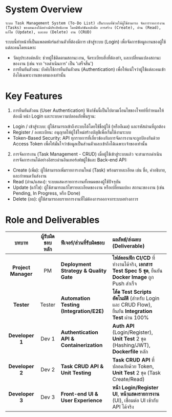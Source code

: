 # System Overview
    ระบบ Task Management System (To-Do List) เป็นระบบที่ช่วยให้ผู้ใช้สามารถ จัดการรายการงาน (Tasks) ของตนเองได้อย่างมีประสิทธิภาพ โดยมีฟังก์ชันหลักคือ การสร้าง (Create), อ่าน (Read), แก้ไข (Update), และลบ (Delete) งาน (CRUD)
ระบบนี้ทำหน้าที่เป็นแพลตฟอร์มส่วนตัวที่ต้องมีการ เข้าสู่ระบบ (Login) เพื่อจัดการข้อมูลงานของผู้ใช้แต่ละคนโดยเฉพาะ
- วัตถุประสงค์หลัก: ช่วยผู้ใช้ติดตามสถานะงาน, จัดระเบียบสิ่งที่ต้องทำ, และเปลี่ยนแปลงสถานะของงาน (เช่น จาก 'รอดำเนินการ' เป็น 'เสร็จสิ้น')
- การยืนยันตัวตน: บังคับใช้การยืนยันตัวตน (Authentication) เพื่อให้แน่ใจว่าผู้ใช้แต่ละคนเข้าถึงได้เฉพาะงานของตนเองเท่านั้น


# Key Features
1. การยืนยันตัวตน (User Authentication)
ฟังก์ชันนี้เป็นไปตามเงื่อนไขของโจทย์ที่กำหนดให้ต้องมี หน้า Login และระบบความปลอดภัยพื้นฐาน:
- Login / เข้าสู่ระบบ: ผู้ใช้สามารถเข้าถึงระบบได้โดยใช้ชื่อผู้ใช้ (หรืออีเมล) และรหัสผ่านที่ถูกต้อง
- Register / ลงทะเบียน: อนุญาตให้ผู้ใช้ใหม่สร้างบัญชีเพื่อเริ่มใช้งานระบบ
- Token-Based Security: API ทุกรายการที่เกี่ยวข้องกับการจัดการงานจะถูกป้องกันด้วย Access Token เพื่อให้มั่นใจว่าข้อมูลเป็นส่วนตัวและเข้าถึงได้เฉพาะเจ้าของเท่านั้น
2. การจัดการงาน (Task Management - CRUD)
เมื่อผู้ใช้เข้าสู่ระบบแล้ว จะสามารถดำเนินการจัดการงานได้อย่างอิสระผ่านอินเทอร์เฟซผู้ใช้และ Back-end API:
- Create (เพิ่ม): ผู้ใช้สามารถเพิ่มรายการงานใหม่ (Task) พร้อมรายละเอียด เช่น ชื่อ, คำอธิบาย, และกำหนดวันส่งงาน
- Read (อ่าน/แสดง): ระบบแสดงรายการงานทั้งหมดของผู้ใช้ปัจจุบัน
- Update (แก้ไข): ผู้ใช้สามารถแก้ไขรายละเอียดของงาน หรือเปลี่ยนแปลง สถานะของงาน (เช่น Pending, In Progress, หรือ Done)
- Delete (ลบ): ผู้ใช้สามารถลบรายการงานที่ไม่ต้องการออกจากระบบอย่างถาวร


# Role and Deliverables
| บทบาท | ผู้รับผิดชอบหลัก | ฟีเจอร์/ส่วนที่รับผิดชอบ | ผลลัพธ์/ส่งมอบ (Deliverable) |
| :---: | :---: | :--- | :--- |
| **Project Manager** | PM | **Deployment Strategy & Quality Gate** | **ไฟล์คอนฟิก CI/CD** ที่ทำงานได้จริง, **เอกสาร Test Spec 5 ชุด**, ยืนยัน **Docker Image** ถูก Push สำเร็จ |
| **Tester** | Tester | **Automation Testing (Integration/E2E)** | **โค้ด Test Scripts อัตโนมัติ** (สำหรับ Login และ CRUD Flow), ยืนยัน **Integration Test** ผ่าน 100% |
| **Developer 1** | Dev 1 | **Authentication API & Containerization** | **Auth API** (Login/Register), **Unit Test** 2 ชุด (Hashing/JWT), **Dockerfile** หลัก |
| **Developer 2** | Dev 2 | **Task CRUD API & Unit Testing** | **Task CRUD API** ที่ปลอดภัยด้วย Token, **Unit Test** 2 ชุด (Task Create/Read) |
| **Developer 3** | Dev 3 | **Front-end UI & User Experience** | **หน้า Login/Register UI**, **หน้าแสดงรายการงาน** (UI), เชื่อมต่อ UI เข้ากับ API ได้จริง |
